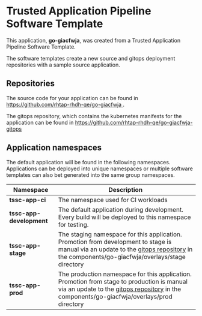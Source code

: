 # Trusted Application Pipeline Software Template

This application, **go-giacfwja**, was created from a Trusted Application Pipeline Software Template.

The software templates create a new source and gitops deployment repositories with a sample source application. 

## Repositories

The source code for your application can be found in [https://github.com/rhtap-rhdh-qe/go-giacfwja ](https://github.com/rhtap-rhdh-qe/go-giacfwja ).
 
The gitops repository, which contains the kubernetes manifests for the application can be found in 
[https://github.com/rhtap-rhdh-qe/go-giacfwja-gitops ](https://github.com/rhtap-rhdh-qe/go-giacfwja-gitops ) 

## Application namespaces 

The default application will be found in the following namespaces. Applications can be deployed into unique namespaces or multiple software templates can also bet generated into the same group namespaces.  

|  Namespace   |  Description   |  
| -------- | -------- |
| **tssc-app-ci** | The namespace used for CI workloads |
| **tssc-app-development** | The default application during development. Every build will be deployed to this namespace for testing. |
| **tssc-app-stage** | The staging namespace for this application. Promotion from development to stage is manual via an update to the [gitops repository](https://github.com/rhtap-rhdh-qe/go-giacfwja-gitops ) in the components/go-giacfwja/overlays/stage directory |
| **tssc-app-prod** | The production namespace for this application. Promotion from stage to production is manual via an update to the [gitops repository](https://github.com/rhtap-rhdh-qe/go-giacfwja-gitops ) in the components/go-giacfwja/overlays/prod directory |